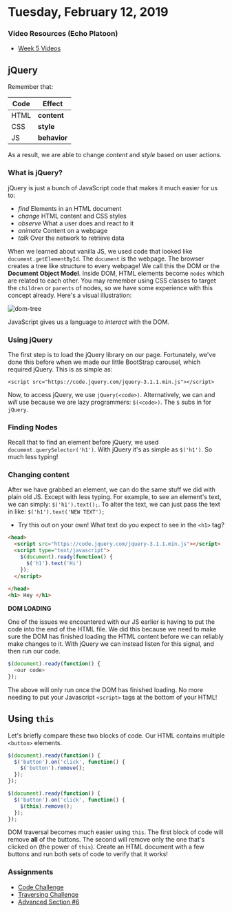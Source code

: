 Tuesday, February 12, 2019
====================
### Video Resources (Echo Platoon)
- [Week 5 Videos](https://www.youtube.com/watch?v=c87wLe8Ahvc&list=PLu0CiQ7bzwER6FK4-K7kK2S8Y1g9jubbT)

## jQuery
Remember that:

Code |Effect
-----|------------
HTML | **content**
CSS  | **style**
JS   | **behavior**

As a result, we are able to change _content_ and _style_ based on user actions.

### What is jQuery?

jQuery is just a bunch of JavaScript code that makes it much easier for us to:

* _find_ Elements in an HTML document
* _change_ HTML content and CSS styles
* _observe_ What a user does and react to it
* _animate_ Content on a webpage
* _talk_ Over the network to retrieve data

When we learned about vanilla JS, we used code that looked like `document.getElementById`. The `document` is the webpage.
The browser creates a tree like structure to every webpage! We call this the DOM or the **Document Object Model**. Inside
DOM, HTML elements become `nodes` which are related to each other. You may remember using CSS classes to target the `children`
or `parents` of nodes, so we have some experience with this concept already. Here's a visual illustration:

![dom-tree](https://developers.google.com/web/fundamentals/performance/critical-rendering-path/images/dom-tree.png)

JavaScript gives us a language to _interact_ with the DOM.

### Using jQuery

The first step is to load the jQuery library on our page. Fortunately, we've done this before when we made our little
BootStrap carousel, which required jQuery. This is as simple as:

`<script src="https://code.jquery.com/jquery-3.1.1.min.js"></script>`

Now, to access jQuery, we use `jQuery(<code>)`. Alternatively, we can and _will_ use because we are lazy programmers:
`$(<code>)`. The `$` subs in for `jQuery`.

### Finding Nodes
Recall that to find an element before jQuery, we used `document.querySelector('h1')`.
With jQuery it's as simple as `$('h1')`. So much less typing!

### Changing content
After we have grabbed an element, we can do the same stuff we did with plain old JS. Except with less typing.
For example, to see an element's text, we can simply: `$('h1').text();`. To alter the text, we can just pass the text in like:
`$('h1').text('NEW TEXT');`
* Try this out on your own! What text do you expect to see in the `<h1>` tag?
```HTML
<head>
  <script src="https://code.jquery.com/jquery-3.1.1.min.js"></script>
  <script type="text/javascript">
    $(document).ready(function() {
      $('h1').text('Hi')
    });
  </script>
  
</head>
<h1> Hey </h1>
```

**DOM LOADING**

One of the issues we encountered with our JS earlier is having to put the code into the end of the HTML file. We did this
because we need to make sure the DOM has finished loading the HTML content before we can reliably make changes to it. With
jQuery we can instead listen for this signal, and then run our code.

```JavaScript
$(document).ready(function() {
  <our code>
});
```
The above will only run once the DOM has finished loading. No more needing to put your Javascript `<script>` tags at the bottom of your HTML!

## Using `this`

Let's briefly compare these two blocks of code. Our HTML contains multiple `<button>` elements.

```JavaScript
$(document).ready(function() {
  $('button').on('click', function() {
    $('button').remove();
  });
});
```

```JavaScript
$(document).ready(function() {
  $('button').on('click', function() {
    $(this).remove();
  });
});
```

DOM traversal becomes much easier using `this`. The first block of code will remove **all** of the buttons. The second
will remove only the one that's clicked on (the power of `this`). Create an HTML document with a few buttons and run both sets of code to verify that it works!

### Assignments
* [Code Challenge](https://github.com/hotelplatoon/pizza-code-structure)
* [Traversing Challenge](https://github.com/hotelplatoon/pizza-traversing-dynamic-data)
* [Advanced Section #6](http://learn.shayhowe.com/)
